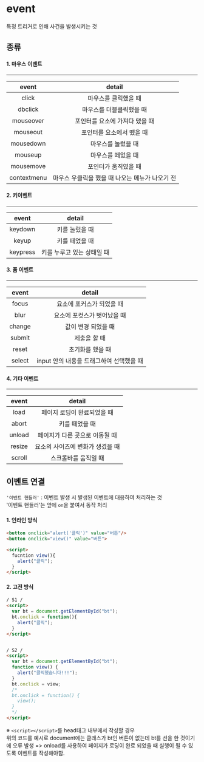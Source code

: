 # event
특정 트리거로 인해 사건을 발생시키는 것

## 종류
#### 1. 마우스 이벤트
---
|event|detail|
|:--:|:--:|
click | 마우스를 클릭했을 때 
dbclick | 마우스를 더블클릭했을 때
mouseover | 포인터를 요소에 가져다 댔을 때
mouseout | 포인터를 요소에서 뗐을 때
mousedown | 마우스를 눌렀을 때
mouseup | 마우스를 떼었을 때
mousemove | 포인터가 움직였을 때
contextmenu | 마우스 우클릭을 했을 때 나오는 메뉴가 나오기 전

#### 2. 키이벤트
---
|event|detail|
|:--:|:--:|
keydown | 키를 눌렀을 때 
keyup | 키를 떼었을 때
keypress | 키를 누루고 있는 상태일 때

#### 3. 폼 이벤트
---
|event|detail|
|:--:|:--:|
focus | 요소에 포커스가 되었을 때 
blur | 요소에 포컷스가 벗어났을 때
change | 값이 변경 되었을 때
submit | 제출을 할 때
reset | 초기화를 했을 때
select | input 안의 내용을 드래그하여 선택했을 때

#### 4. 기타 이벤트
---
|event|detail|
|:--:|:--:|
load | 페이지 로딩이 완료되었을 때 
abort | 키를 떼었을 때
unload | 페이지가 다른 곳으로 이동될 때
resize | 요소의 사이즈에 변화가 생겼을 때
scroll | 스크롤바를 움직일 때

## 이벤트 연결
`'이벤트 핸들러'` : 이벤트 발생 시 발생된 이벤트에 대응하여 처리하는 것  
'이벤트 핸들러'는 앞에 `on`을 붙여서 동작 처리

#### 1. 인라인 방식
``` html
<button onclick="alert('클릭')" value="버튼"/>
<button onclick="view()" value="버튼">

<script>
  fucntion view(){
    alert("클릭");
  }
</script>
```

#### 2. 고전 방식
``` html
/ S1 /
<script>
  var bt = document.getElementById("bt");
  bt.onclick = function(){
    alert("클릭");
  }
</script>


/ S2 /
<script>
  var bt = document.getElementById("bt");
  function view() {
    alert("클릭했습니다!!!");
  }   
  bt.onclick = view;
  /*
  bt.onclick = function() {
    view();
  }
  */
</script>
```

※ `<script></script>`를 head태그 내부에서 작성할 경우  
위의 코드를 예시로 document에는 클래스가 bt인 버튼이 없는데 bt를 선을 한 것이기에 오류 발생 => onload를 사용하여 페이지가 로딩이 완료 되었을 때 실행이 될 수 있도록 이벤트를 작성해야함.